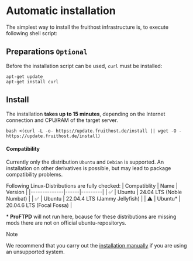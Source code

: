 # Automatic installation
The simplest way to install the fruithost infrastructure is, to execute following shell script:

## Preparations `Optional`
Before the installation script can be used, `curl` must be installed:
```shell
apt-get update
apt-get install curl
```

## Install
The installation **takes up to 15 minutes**, depending on the Internet connection and CPU/RAM of the target server.

```shell
bash <(curl -L -o- https://update.fruithost.de/install || wget -O - https://update.fruithost.de/install)
```

#### Compatibility
Currently only the distribution `Ubuntu` and `Debian` is supported. An installation on other derivatives is possible, but may lead to package compatibility problems.

Following Linux-Distributions are fully checked:
| Compatiblity | Name | Version |
|--------------|------|---------|
| ✅ | Ubuntu | 24.04 LTS (Noble Numbat) |
| ✅ | Ubuntu | 22.04.4 LTS (Jammy Jellyfish) |
| ⚠️ | Ubuntu* | 20.04.6 LTS (Focal Fossa) |

\* **ProFTPD** will not run here, bcause for these distributions are missing mods there are not on official ubuntu-repositorys.

> [!NOTE]
> We recommend that you carry out the [installation manually](Manual%20Installation.md) if you are using an unsupported system.
